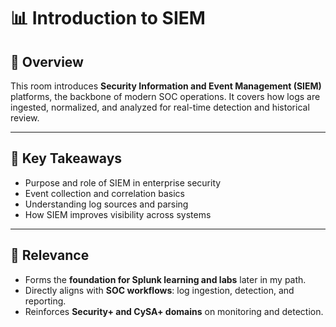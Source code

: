 # 📊 Introduction to SIEM  

## 📘 Overview  
This room introduces **Security Information and Event Management (SIEM)** platforms, the backbone of modern SOC operations. It covers how logs are ingested, normalized, and analyzed for real-time detection and historical review.  

---

## 🔑 Key Takeaways  
- Purpose and role of SIEM in enterprise security  
- Event collection and correlation basics  
- Understanding log sources and parsing  
- How SIEM improves visibility across systems  

---

## 🧭 Relevance  
- Forms the **foundation for Splunk learning and labs** later in my path.  
- Directly aligns with **SOC workflows**: log ingestion, detection, and reporting.  
- Reinforces **Security+ and CySA+ domains** on monitoring and detection.  

